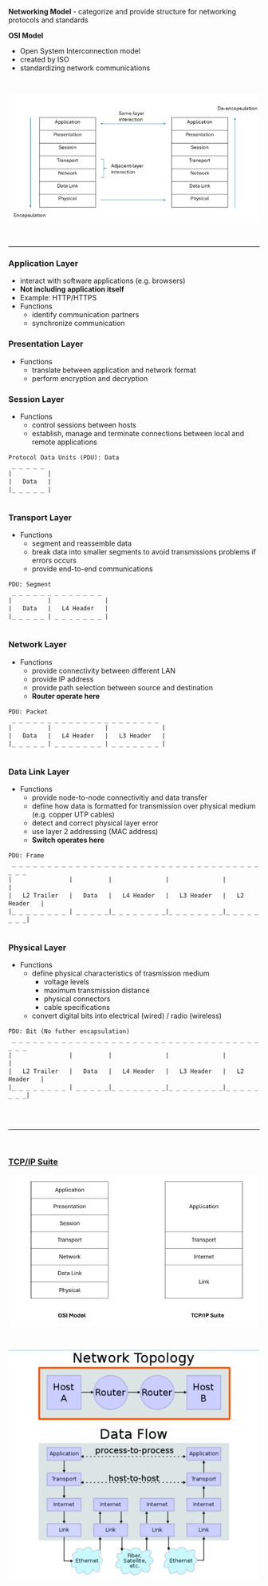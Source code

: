 **Networking Model** - categorize and provide structure for networking protocols and standards

**OSI Model**
- Open System Interconnection model
- created by ISO
- standardizing network communications

<br>

![OSI model working principle](Image/image-8.png)

<br>
<hr>

### Application Layer
- interact with software applications (e.g. browsers)
- **Not including application itself**
- Example: HTTP/HTTPS
- Functions
    - identify communication partners
    - synchronize communication

### Presentation Layer
- Functions
    - translate between application and network format
    - perform encryption and decryption

### Session Layer
- Functions
    - control sessions between hosts
    - establish, manage and terminate connections between local and remote applications

```
Protocol Data Units (PDU): Data
 _ _ _ _ _ 
|          |
|   Data   |
|_ _ _ _ _ |
 
```

### Transport Layer
- Functions
    - segment and reassemble data
    - break data into smaller segments to avoid transmissions problems if errors occurs
    - provide end-to-end communications

```
PDU: Segment
 _ _ _ _ _ _ _ _ _ _ _ _ _ 
|          |               |
|   Data   |   L4 Header   |
|_ _ _ _ _ | _ _ _ _ _ _ _ |
 
```

### Network Layer
- Functions
    - provide connectivity between different LAN
    - provide IP address
    - provide path selection between source and destination
    - **Router operate here**

```
PDU: Packet
 _ _ _ _ _ _ _ _ _ _ _ _ _ _ _ _ _ _ _ _ _
|          |               |               |
|   Data   |   L4 Header   |   L3 Header   |
|_ _ _ _ _ | _ _ _ _ _ _ _ | _ _ _ _ _ _ _ |
 
```

### Data Link Layer
- Functions
    - provide node-to-node connectivitiy and data transfer
    - define how data is formatted for transmission over physical medium (e.g. copper UTP cables)
    - detect and correct physical layer error
    - use layer 2 addressing (MAC address)
    - **Switch operates here**

```
PDU: Frame
 _ _ _ _ _ _ _ _ _ _ _ _ _ _ _ _ _ _ _ _ _ _ _ _ _ _ _ _ _ _ _ _ _ _ _ _ _ _
|                |          |               |               |               |
|   L2 Trailer   |   Data   |   L4 Header   |   L3 Header   |   L2 Header   | 
|_ _ _ _ _ _ _ _ | _ _ _ _ _|_ _ _ _ _ _ _ _|_ _ _ _ _ _ _ _|_ _ _ _ _ _ _ _|
 
```

### Physical Layer
- Functions
    - define physical characteristics of trasmission medium
        - voltage levels
        - maximum transmission distance
        - physical connectors
        - cable specifications
    - convert digital bits into electrical (wired) / radio (wireless)

```
PDU: Bit (No futher encapsulation)
 _ _ _ _ _ _ _ _ _ _ _ _ _ _ _ _ _ _ _ _ _ _ _ _ _ _ _ _ _ _ _ _ _ _ _ _ _ _
|                |          |               |               |               |
|   L2 Trailer   |   Data   |   L4 Header   |   L3 Header   |   L2 Header   | 
|_ _ _ _ _ _ _ _ | _ _ _ _ _|_ _ _ _ _ _ _ _|_ _ _ _ _ _ _ _|_ _ _ _ _ _ _ _|
 
```

<br>
<hr>
<br>

### <u>TCP/IP Suite</u>
![OSI vs TCP/IP](Image/image-10.png)

<br>

![alt text](Image/image-9.png)
